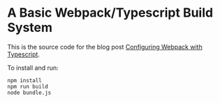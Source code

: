 # A Basic Webpack/Typescript Build System

This is the source code for the blog post [Configuring Webpack with Typescript](http://david-barreto.com/configuring-webpack-with-typescript/).

To install and run:

```
npm install
npm run build
node bundle.js
``` 